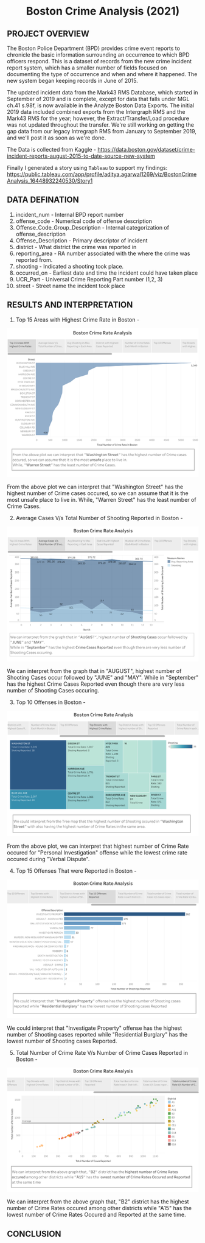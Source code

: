# <p align = 'center'>Boston Crime Analysis (2021)</p>

## PROJECT OVERVIEW

The Boston Police Department (BPD) provides crime event reports to chronicle the basic information surrounding an occurrence to which BPD officers respond. This is a dataset of records from the new crime incident report system, which has a smaller number of fields focused on documenting the type of occurrence and when and where it happened. The new system began keeping records in June of 2015. </br>

The updated incident data from the Mark43 RMS Database, which started in September of 2019 and is complete, except for data that falls under MGL ch.41 s.98f, is now available in the Analyze Boston Data Exports. The initial 2019 data included combined exports from the Intergraph RMS and the Mark43 RMS for the year; however, the Extract/Transfer/Load procedure was not updated throughout the transfer. We're still working on getting the gap data from our legacy Intregraph RMS from January to September 2019, and we'll post it as soon as we're done. </br>

The Data is collected from Kaggle - https://data.boston.gov/dataset/crime-incident-reports-august-2015-to-date-source-new-system

Finally I generated a story using `Tableau` to support my findings: <a href = "https://public.tableau.com/app/profile/aditya.agarwal1269/viz/BostonCrimeAnalysis_16448932240530/Story1">https://public.tableau.com/app/profile/aditya.agarwal1269/viz/BostonCrimeAnalysis_16448932240530/Story1</a>

## DATA DEFINATION

1. incident_num - Internal BPD report number
2. offense_code - Numerical code of offense description
3. Offense_Code_Group_Description - Internal categorization of offense_description
4. Offense_Description - Primary descriptor of incident
5. district - What district the crime was reported in
6. reporting_area - RA number associated with the where the crime was reported from.
7. shooting - Indicated a shooting took place.
8. occurred_on - Earliest date and time the incident could have taken place
9. UCR_Part - Universal Crime Reporting Part number (1,2, 3)
10. street - Street name the incident took place

## RESULTS AND INTERPRETATION

1. Top 15 Areas with Highest Crime Rate in Boston -

<img src = "Images/Story 1.png"> <br>

From the above plot we can interpret that "Washington Street" has the highest number of Crime cases occured, so we can assume that it is the most unsafe place to live in. While, "Warren Street" has the least number of Crime Cases. <br>
 
 2. Average Cases V/s Total Number of Shooting Reported in Boston -

<img src = "Images/Story 2.png"> <br>

We can interpret from the graph that in "AUGUST", highest number of Shooting Cases occur followed by "JUNE" and "MAY". While in "September" has the highest Crime Cases Reported even though there are very less number of Shooting Cases occuring. <br>

 3. Top 10 Offenses in Boston -

<img src = "Images/Story 6.png"> <br>

From the above plot, we can interpret that highest number of Crime Rate  occured for "Personal Investigation" offense while the lowest crime rate occured during "Verbal Dispute". <br>

4. Top 15 Offenses That were Reported in Boston -

<img src = "Images/Story 8.png"> <br>

We could interpret that "Investigate Property" offense has the highest number of Shooting cases reported while "Residential Burglary" has the lowest number of Shooting cases Reported. <br>

5. Total Number of Crime Rate V/s Number of Crime Cases Reported in Boston -

<img src = "Images/Story 11.png"> <br>

We can interpret from the above graph that, "B2" district has the highest number of Crime Rates occured among other districts while "A15" has the lowest number of Crime Rates Occured and Reported at the same time. <br>

## CONCLUSION
